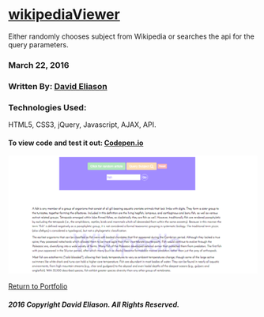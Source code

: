 # [wikipediaViewer](http://codepen.io/David_Eliason/pen/RaVNpa)  

Either randomly chooses subject from Wikipedia or searches the api for the query parameters.

### March 22, 2016
### Written By: [David Eliason](http://www.davethemaker.com)

### Technologies Used:

 HTML5, CSS3, jQuery, Javascript, AJAX, API.

#### To view code and test it out:  [Codepen.io](http://codepen.io/David_Eliason/pen/RaVNpa)  

![WikipediaViewer](./wikipediaViewer.png "WikipediaViewer")

[Return to Portfolio](https://davideliason.github.io/)

##### 2016 Copyright David Eliason. All Rights Reserved.